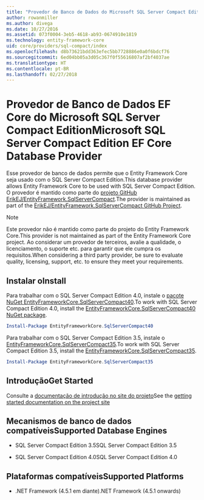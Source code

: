 ```yaml
---
title: "Provedor de Banco de Dados do Microsoft SQL Server Compact Edition – EF Core"
author: rowanmiller
ms.author: divega
ms.date: 10/27/2016
ms.assetid: 073f0004-3eb5-4618-ab93-0674910e1819
ms.technology: entity-framework-core
uid: core/providers/sql-compact/index
ms.openlocfilehash: d8b73621bdd363efec5bb7728886e0a0f6bdcf76
ms.sourcegitcommit: 6ed04bb05a3d05c367f0f55616807af2bf4037ae
ms.translationtype: HT
ms.contentlocale: pt-BR
ms.lasthandoff: 02/27/2018
---
```

# <a name="microsoft-sql-server-compact-edition-ef-core-database-provider"></a><span data-ttu-id="012ea-102">Provedor de Banco de Dados EF Core do Microsoft SQL Server Compact Edition</span><span class="sxs-lookup"><span data-stu-id="012ea-102">Microsoft SQL Server Compact Edition EF Core Database Provider</span></span>

<span data-ttu-id="012ea-103">Esse provedor de banco de dados permite que o Entity Framework Core seja usado com o SQL Server Compact Edition.</span><span class="sxs-lookup"><span data-stu-id="012ea-103">This database provider allows Entity Framework Core to be used with SQL Server Compact Edition.</span></span> <span data-ttu-id="012ea-104">O provedor é mantido como parte do [projeto GitHub ErikEJ/EntityFramework.SqlServerCompact](https://github.com/ErikEJ/EntityFramework.SqlServerCompact).</span><span class="sxs-lookup"><span data-stu-id="012ea-104">The provider is maintained as part of the [ErikEJ/EntityFramework.SqlServerCompact GitHub Project](https://github.com/ErikEJ/EntityFramework.SqlServerCompact).</span></span>

> [!NOTE]  
> <span data-ttu-id="012ea-105">Este provedor não é mantido como parte do projeto do Entity Framework Core.</span><span class="sxs-lookup"><span data-stu-id="012ea-105">This provider is not maintained as part of the Entity Framework Core project.</span></span> <span data-ttu-id="012ea-106">Ao considerar um provedor de terceiros, avalie a qualidade, o licenciamento, o suporte etc. para garantir que ele cumpra os requisitos.</span><span class="sxs-lookup"><span data-stu-id="012ea-106">When considering a third party provider, be sure to evaluate quality, licensing, support, etc. to ensure they meet your requirements.</span></span>

## <a name="install"></a><span data-ttu-id="012ea-107">Instalar o</span><span class="sxs-lookup"><span data-stu-id="012ea-107">Install</span></span>

<span data-ttu-id="012ea-108">Para trabalhar com o SQL Server Compact Edition 4.0, instale o [pacote NuGet EntityFrameworkCore.SqlServerCompact40](https://www.nuget.org/packages/EntityFrameworkCore.SqlServerCompact40).</span><span class="sxs-lookup"><span data-stu-id="012ea-108">To work with SQL Server Compact Edition 4.0, install the [EntityFrameworkCore.SqlServerCompact40 NuGet package](https://www.nuget.org/packages/EntityFrameworkCore.SqlServerCompact40).</span></span>

``` powershell
Install-Package EntityFrameworkCore.SqlServerCompact40
```

<span data-ttu-id="012ea-109">Para trabalhar com o SQL Server Compact Edition 3.5, instale o [EntityFrameworkCore.SqlServerCompact35](https://www.nuget.org/packages/EntityFrameworkCore.SqlServerCompact35).</span><span class="sxs-lookup"><span data-stu-id="012ea-109">To work with SQL Server Compact Edition 3.5, install the [EntityFrameworkCore.SqlServerCompact35](https://www.nuget.org/packages/EntityFrameworkCore.SqlServerCompact35).</span></span>

``` powershell
Install-Package EntityFrameworkCore.SqlServerCompact35
```

## <a name="get-started"></a><span data-ttu-id="012ea-110">Introdução</span><span class="sxs-lookup"><span data-stu-id="012ea-110">Get Started</span></span>

<span data-ttu-id="012ea-111">Consulte a [documentação de introdução no site do projeto](https://github.com/ErikEJ/EntityFramework.SqlServerCompact/wiki/Using-EF-Core-with-SQL-Server-Compact-in-Traditional-.NET-Applications)</span><span class="sxs-lookup"><span data-stu-id="012ea-111">See the [getting started documentation on the project site](https://github.com/ErikEJ/EntityFramework.SqlServerCompact/wiki/Using-EF-Core-with-SQL-Server-Compact-in-Traditional-.NET-Applications)</span></span>

## <a name="supported-database-engines"></a><span data-ttu-id="012ea-112">Mecanismos de banco de dados compatíveis</span><span class="sxs-lookup"><span data-stu-id="012ea-112">Supported Database Engines</span></span>

* <span data-ttu-id="012ea-113">SQL Server Compact Edition 3.5</span><span class="sxs-lookup"><span data-stu-id="012ea-113">SQL Server Compact Edition 3.5</span></span>

* <span data-ttu-id="012ea-114">SQL Server Compact Edition 4.0</span><span class="sxs-lookup"><span data-stu-id="012ea-114">SQL Server Compact Edition 4.0</span></span>

## <a name="supported-platforms"></a><span data-ttu-id="012ea-115">Plataformas compatíveis</span><span class="sxs-lookup"><span data-stu-id="012ea-115">Supported Platforms</span></span>

* <span data-ttu-id="012ea-116">.NET Framework (4.5.1 em diante)</span><span class="sxs-lookup"><span data-stu-id="012ea-116">.NET Framework (4.5.1 onwards)</span></span>
